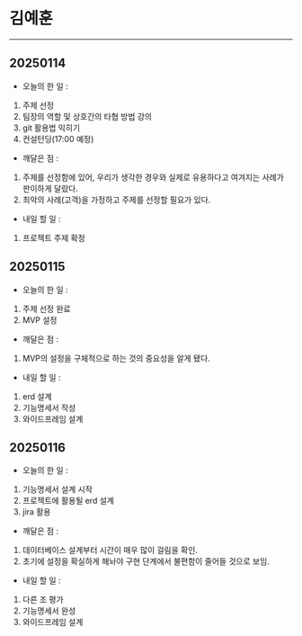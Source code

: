 # 김예훈

*********

## 20250114

- 오늘의 한 일 : 

1. 주제 선정
2. 팀장의 역할 및 상호간의 타협 방법 강의
3. git 활용법 익히기
4. 컨설턴딩(17:00 예정)

- 깨달은 점 : 

1. 주제를 선정함에 있어, 우리가 생각한 경우와 실제로 유용하다고 여겨지는 사례가 판이하게 달랐다.
2. 최악의 사례(고객)을 가정하고 주제를 선정할 필요가 있다.


- 내일 할 일 : 

1. 프로젝트 주제 확정


## 20250115

- 오늘의 한 일 : 

1. 주제 선정 완료
2. MVP 설정

- 깨달은 점 : 

1. MVP의 설정을 구체적으로 하는 것의 중요성을 알게 됐다. 


- 내일 할 일 : 

1. erd 설계
2. 기능명세서 작성
3. 와이드프레임 설계


## 20250116

- 오늘의 한 일 : 

1. 기능명세서 설계 시작
2. 프로젝트에 활용될 erd 설계
3. jira 활용

- 깨달은 점 : 

1. 데이터베이스 설계부터 시간이 매우 많이 걸림을 확인.
2. 초기에 설정을 확실하게 해놔야 구현 단계에서 불편함이 줄어들 것으로 보임.  


- 내일 할 일 : 

1. 다른 조 평가
2. 기능명세서 완성
3. 와이드프레임 설계  
